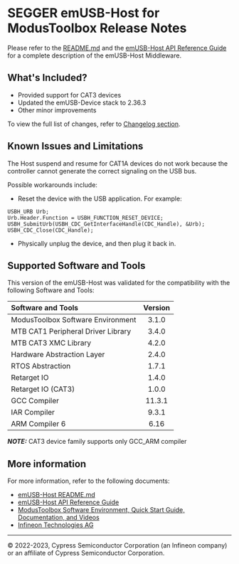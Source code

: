 # SEGGER emUSB-Host for ModusToolbox Release Notes

Please refer to the [README.md](./README.md) and the [emUSB-Host API Reference Guide](https://infineon.github.io/emusb-host/html/index.html) for a complete description of the emUSB-Host Middleware.

## What's Included?

* Provided support for CAT3 devices
* Updated the emUSB-Device stack to 2.36.3
* Other minor improvements

To view the full list of changes, refer to [Changelog section](https://infineon.github.io/emusb-host/html/index.html#section_emusb_host_changelog).

## Known Issues and Limitations

The Host suspend and resume for CAT1A devices do not work because the controller cannot generate the correct signaling on the USB bus.

Possible workarounds include:
- Reset the device with the USB application. For example:
```
USBH_URB Urb;
Urb.Header.Function = USBH_FUNCTION_RESET_DEVICE;
USBH_SubmitUrb(USBH_CDC_GetInterfaceHandle(CDC_Handle), &Urb);
USBH_CDC_Close(CDC_Handle);
```
- Physically unplug the device, and then plug it back in.

## Supported Software and Tools

This version of the emUSB-Host was validated for the compatibility with the following Software and Tools:

| Software and Tools                                      | Version |
| :---                                                    | :----:  |
| ModusToolbox Software Environment                       | 3.1.0   |
| MTB CAT1 Peripheral Driver Library                      | 3.4.0   |
| MTB CAT3 XMC Library                                    | 4.2.0   |
| Hardware Abstraction Layer                              | 2.4.0   |
| RTOS Abstraction                                        | 1.7.1   |
| Retarget IO                                             | 1.4.0   |
| Retarget IO (CAT3)                                      | 1.0.0   |
| GCC Compiler                                            | 11.3.1  |
| IAR Compiler                                            | 9.3.1   |
| ARM Compiler 6                                          | 6.16    |

**_NOTE:_** CAT3 device family supports only GCC_ARM compiler

## More information

For more information, refer to the following documents:

* [emUSB-Host README.md](./README.md)
* [emUSB-Host API Reference Guide](https://infineon.github.io/emusb-host/html/index.html)
* [ModusToolbox Software Environment, Quick Start Guide, Documentation, and Videos](https://www.infineon.com/cms/en/design-support/tools/sdk/modustoolbox-software)
* [Infineon Technologies AG](https://www.infineon.com)

---
© 2022-2023, Cypress Semiconductor Corporation (an Infineon company) or an affiliate of Cypress Semiconductor Corporation.
